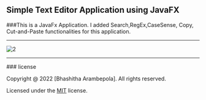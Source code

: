 ## Simple Text Editor Application using JavaFX 

###This is a JavaFx Application. I added Search,RegEx,CaseSense, Copy, Cut-and-Paste functionalities for this application.

<hr>

![2](https://user-images.githubusercontent.com/42783927/148811227-758dfe20-006d-4857-8523-d459e7ed8ab4.png)

<hr>
### license

Copyright @ 2022 [Bhashitha Arambepola]. All rights reserved.

Licensed under the [MIT](LICENSE) license.
